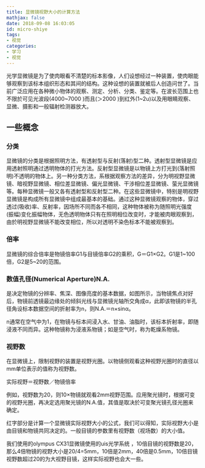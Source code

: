 ```yaml
---
title: 显微镜视野大小的计算方法
mathjax: false
date: 2018-09-08 16:03:05
id: micro-shiye
tags:
- 视觉
categories:
- 学习
- 视觉
---
```


光学显微镜是为了使肉眼看不清楚的标本影像，人们设想经过一种装置，使肉眼能够观察到该标本组织形态和其间的结构。这种设想的装置就被后人创造问世了。当前广泛应用在各种微小物体的观察、测定、分析、分类、鉴定等。在波长范围上也不限於可见光波段(4000~7000 )而且(＞2000 )到红外(1~2u)以及用眼睛观察、显微、摄影和一般辐射检测器放大。 

<!---more--->

## 一些概念

### 分类

显微镜的分类是根据照明方法，有透射型与反射(落射)型二种。透射型显微镜是应用透射照明通过透明物体的打光方法。反射型显微镜是以物镜上方打光到(落射照明)不透明的物体上。另一种分类方法，系根据观察方法的差异，分为明视野显微镜、暗视野显微镜、相位差显微镜、偏光显微镜、干涉相位差显微镜、萤光显微镜等。每种显微镜一般又各有透射型和反射型二种。在这些显微镜中，特别是明视野显微镜是构成所有显微镜中组成最基本的基础。通过这种显微镜观察的物体，穿过透过(吸收)率、反射率，因场所不同而各不相同，这种物体被称为随照明光强度(振幅)变化振幅物体，无色透明物体只有在照明相位改变时，才能被肉眼观察到，由於明视野显微镜不能改变相位，所以对透明不染色标本不能被观察到。 

### 倍率

显微镜的综合倍率是物镜倍率G1与目镜倍率G2的乘积，G＝G1×G2。G1是1~100倍，G2是5~20的范围。 

### 数值孔径(Numerical Aperture)N.A.

是决定物镜的分辨率、焦深、图像亮度的基本数据，如图所示，当物镜焦点对好后，物镜前透镜最边缘处的倾斜光线与显微镜光轴所交角成α，此即该物镜的半孔径角设标本数据空间的折射率为n，则N.A.＝n×sinα。 

n通常在空气中为1，在物镜与标本间浸入水、甘油、油脂时，该标本折射率，即随浸液不同而异。这种物镜称为浸液系物镜；如是空气时，称为乾燥系物镜。 

### 视野数

在显微镜上，限制视野的装置是视野光圈。以物镜侧观看这种视野光圈时的直径以mm单位表示的值称为视野数。 

实际视野＝视野数／物镜倍率


例如，视野数为20，则10×物镜就观看2mm视野范围。应用聚光镜时，根据可变的视野光圈，再决定选用聚光镜的N.A.值，其值是取决於可变聚光镜孔径光圈来确定。 

红字部分是计算一个显微镜实际视野大小的公式，我们可以得知，实际视野大小是由目镜和物镜共同决定的。一般目镜的参数里有视野数（视场数）的大小值。

我们使用的olympus CX31显微镜使用的uis光学系统 ，10倍目镜的视野数是20，那么4倍物镜的视野大小是20/4=5mm，10倍是2mm，40倍是0.5mm，10倍目镜视野数超过20的为大视野目镜，这样实际视野也会大一些。